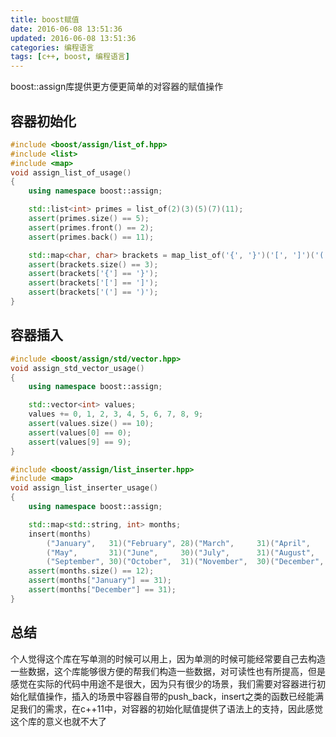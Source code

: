 ```yaml
---
title: boost赋值
date: 2016-06-08 13:51:36
updated: 2016-06-08 13:51:36
categories: 编程语言
tags: [c++, boost, 编程语言]
---
```


boost::assign库提供更方便更简单的对容器的赋值操作

## 容器初始化

```cpp
#include <boost/assign/list_of.hpp>
#include <list>
#include <map>
void assign_list_of_usage()
{
    using namespace boost::assign;

    std::list<int> primes = list_of(2)(3)(5)(7)(11);
    assert(primes.size() == 5);
    assert(primes.front() == 2);
    assert(primes.back() == 11);

    std::map<char, char> brackets = map_list_of('{', '}')('[', ']')('(', ')');
    assert(brackets.size() == 3);
    assert(brackets['{'] == '}');
    assert(brackets['['] == ']');
    assert(brackets['('] == ')');
}
```

## 容器插入

```cpp
#include <boost/assign/std/vector.hpp>
void assign_std_vector_usage()
{
    using namespace boost::assign;

    std::vector<int> values;
    values += 0, 1, 2, 3, 4, 5, 6, 7, 8, 9;
    assert(values.size() == 10);
    assert(values[0] == 0);
    assert(values[9] == 9);
}

#include <boost/assign/list_inserter.hpp>
#include <map>
void assign_list_inserter_usage()
{
    using namespace boost::assign;

    std::map<std::string, int> months;
    insert(months)
        ("January",   31)("February", 28)("March",     31)("April",    30)
        ("May",       31)("June",     30)("July",      31)("August",   31)
        ("September", 30)("October",  31)("November",  30)("December", 31);
    assert(months.size() == 12);
    assert(months["January"] == 31);
    assert(months["December"] == 31);
}
```

## 总结

个人觉得这个库在写单测的时候可以用上，因为单测的时候可能经常要自己去构造一些数据，这个库能够很方便的帮我们构造一些数据，对可读性也有所提高，但是感觉在实际的代码中用途不是很大，因为只有很少的场景，我们需要对容器进行初始化赋值操作，插入的场景中容器自带的push_back，insert之类的函数已经能满足我们的需求，在c++11中，对容器的初始化赋值提供了语法上的支持，因此感觉这个库的意义也就不大了

